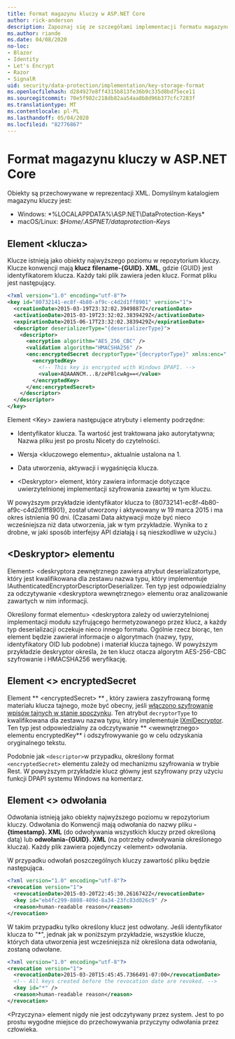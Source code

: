 ```yaml
---
title: Format magazynu kluczy w ASP.NET Core
author: rick-anderson
description: Zapoznaj się ze szczegółami implementacji formatu magazynu kluczy ASP.NET Core ochrony danych.
ms.author: riande
ms.date: 04/08/2020
no-loc:
- Blazor
- Identity
- Let's Encrypt
- Razor
- SignalR
uid: security/data-protection/implementation/key-storage-format
ms.openlocfilehash: d284927e8ff4315b813fe36b9c335d8bd75ece11
ms.sourcegitcommit: 70e5f982c218db82aa54aa8b8d96b377cfc7283f
ms.translationtype: MT
ms.contentlocale: pl-PL
ms.lasthandoff: 05/04/2020
ms.locfileid: "82776867"
---
```

# <a name="key-storage-format-in-aspnet-core"></a>Format magazynu kluczy w ASP.NET Core

<a name="data-protection-implementation-key-storage-format"></a>

Obiekty są przechowywane w reprezentacji XML. Domyślnym katalogiem magazynu kluczy jest:

* Windows: *%LOCALAPPDATA%\ASP.NET\DataProtection-Keys\*
* macOS/Linux: *$Home/.ASPNET/dataprotection-Keys*

## <a name="the-key-element"></a>Element \<klucza>

Klucze istnieją jako obiekty najwyższego poziomu w repozytorium kluczy. Klucze konwencji mają **klucz filename-{GUID}. XML**, gdzie {GUID} jest identyfikatorem klucza. Każdy taki plik zawiera jeden klucz. Format pliku jest następujący.

```xml
<?xml version="1.0" encoding="utf-8"?>
<key id="80732141-ec8f-4b80-af9c-c4d2d1ff8901" version="1">
  <creationDate>2015-03-19T23:32:02.3949887Z</creationDate>
  <activationDate>2015-03-19T23:32:02.3839429Z</activationDate>
  <expirationDate>2015-06-17T23:32:02.3839429Z</expirationDate>
  <descriptor deserializerType="{deserializerType}">
    <descriptor>
      <encryption algorithm="AES_256_CBC" />
      <validation algorithm="HMACSHA256" />
      <enc:encryptedSecret decryptorType="{decryptorType}" xmlns:enc="...">
        <encryptedKey>
          <!-- This key is encrypted with Windows DPAPI. -->
          <value>AQAAANCM...8/zeP8lcwAg==</value>
        </encryptedKey>
      </enc:encryptedSecret>
    </descriptor>
  </descriptor>
</key>
```

Element \<Key> zawiera następujące atrybuty i elementy podrzędne:

* Identyfikator klucza. Ta wartość jest traktowana jako autorytatywna; Nazwa pliku jest po prostu Nicety do czytelności.

* Wersja \<kluczowego elementu>, aktualnie ustalona na 1.

* Data utworzenia, aktywacji i wygaśnięcia klucza.

* \<Deskryptor> element, który zawiera informacje dotyczące uwierzytelnionej implementacji szyfrowania zawartej w tym kluczu.

W powyższym przykładzie identyfikator klucza to {80732141-ec8f-4b80-af9c-c4d2d1ff8901}, został utworzony i aktywowany w 19 marca 2015 i ma okres istnienia 90 dni. (Czasami Data aktywacji może być nieco wcześniejsza niż data utworzenia, jak w tym przykładzie. Wynika to z drobne, w jaki sposób interfejsy API działają i są nieszkodliwe w użyciu.)

## <a name="the-descriptor-element"></a>\<Deskryptor> elementu

Element> \<deskryptora zewnętrznego zawiera atrybut deserializatortype, który jest kwalifikowana dla zestawu nazwa typu, który implementuje IAuthenticatedEncryptorDescriptorDeserializer. Ten typ jest odpowiedzialny za odczytywanie \<deskryptora wewnętrznego> elementu oraz analizowanie zawartych w nim informacji.

Określony format elementu> \<deskryptora zależy od uwierzytelnionej implementacji modułu szyfrującego hermetyzowanego przez klucz, a każdy typ deserializacji oczekuje nieco innego formatu. Ogólnie rzecz biorąc, ten element będzie zawierał informacje o algorytmach (nazwy, typy, identyfikatory OID lub podobne) i materiał klucza tajnego. W powyższym przykładzie deskryptor określa, że ten klucz otacza algorytm AES-256-CBC szyfrowanie i HMACSHA256 weryfikację.

## <a name="the-encryptedsecret-element"></a>Element \<> encryptedSecret

Element ** &lt;encryptedSecret&gt; ** , który zawiera zaszyfrowaną formę materiału klucza tajnego, może być obecny, jeśli [włączono szyfrowanie wpisów tajnych w stanie spoczynku](xref:security/data-protection/implementation/key-encryption-at-rest). Ten atrybut `decryptorType` to kwalifikowana dla zestawu nazwa typu, który implementuje [IXmlDecryptor](/dotnet/api/microsoft.aspnetcore.dataprotection.xmlencryption.ixmldecryptor). Ten typ jest odpowiedzialny za odczytywanie ** &lt;wewnętrznego&gt; elementu encryptedKey** i odszyfrowywanie go w celu odzyskania oryginalnego tekstu.

Podobnie jak `<descriptor>`w przypadku, określony format `<encryptedSecret>` elementu zależy od mechanizmu szyfrowania w trybie Rest. W powyższym przykładzie klucz główny jest szyfrowany przy użyciu funkcji DPAPI systemu Windows na komentarz.

## <a name="the-revocation-element"></a>Element \<> odwołania

Odwołania istnieją jako obiekty najwyższego poziomu w repozytorium kluczy. Odwołania do Konwencji mają odwołania do nazwy pliku **-{timestamp}. XML** (do odwoływania wszystkich kluczy przed określoną datą) lub **odwołania-{GUID}. XML** (na potrzeby odwoływania określonego klucza). Każdy plik zawiera pojedynczy \<element> odwołania.

W przypadku odwołań poszczególnych kluczy zawartość pliku będzie następująca.

```xml
<?xml version="1.0" encoding="utf-8"?>
<revocation version="1">
  <revocationDate>2015-03-20T22:45:30.2616742Z</revocationDate>
  <key id="eb4fc299-8808-409d-8a34-23fc83d026c9" />
  <reason>human-readable reason</reason>
</revocation>
```

W takim przypadku tylko określony klucz jest odwołany. Jeśli identyfikator klucza to "*", jednak jak w poniższym przykładzie, wszystkie klucze, których data utworzenia jest wcześniejsza niż określona data odwołania, zostaną odwołane.

```xml
<?xml version="1.0" encoding="utf-8"?>
<revocation version="1">
  <revocationDate>2015-03-20T15:45:45.7366491-07:00</revocationDate>
  <!-- All keys created before the revocation date are revoked. -->
  <key id="*" />
  <reason>human-readable reason</reason>
</revocation>
```

\<Przyczyna> element nigdy nie jest odczytywany przez system. Jest to po prostu wygodne miejsce do przechowywania przyczyny odwołania przez człowieka.
